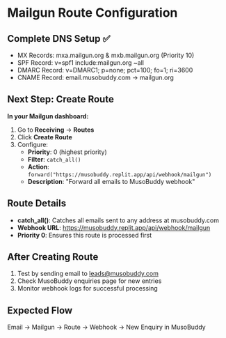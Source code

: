 # Mailgun Route Configuration

## Complete DNS Setup ✅
- MX Records: mxa.mailgun.org & mxb.mailgun.org (Priority 10)
- SPF Record: v=spf1 include:mailgun.org ~all
- DMARC Record: v=DMARC1; p=none; pct=100; fo=1; ri=3600
- CNAME Record: email.musobuddy.com → mailgun.org

## Next Step: Create Route

**In your Mailgun dashboard:**
1. Go to **Receiving** → **Routes**
2. Click **Create Route**
3. Configure:
   - **Priority**: 0 (highest priority)
   - **Filter**: `catch_all()`
   - **Action**: `forward("https://musobuddy.replit.app/api/webhook/mailgun")`
   - **Description**: "Forward all emails to MusoBuddy webhook"

## Route Details
- **catch_all()**: Catches all emails sent to any address at musobuddy.com
- **Webhook URL**: https://musobuddy.replit.app/api/webhook/mailgun
- **Priority 0**: Ensures this route is processed first

## After Creating Route
1. Test by sending email to leads@musobuddy.com
2. Check MusoBuddy enquiries page for new entries
3. Monitor webhook logs for successful processing

## Expected Flow
Email → Mailgun → Route → Webhook → New Enquiry in MusoBuddy
